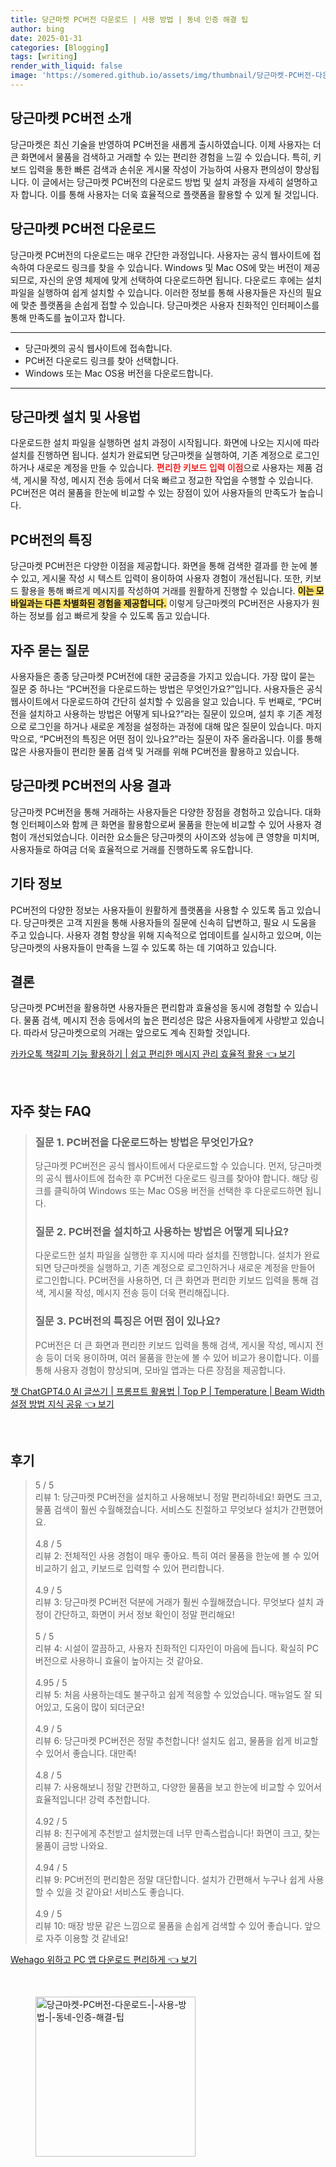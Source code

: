 ```yaml
---
title: 당근마켓 PC버전 다운로드 | 사용 방법 | 동네 인증 해결 팁
author: bing
date: 2025-01-31
categories: [Blogging]
tags: [writing]
render_with_liquid: false
image: 'https://somered.github.io/assets/img/thumbnail/당근마켓-PC버전-다운로드-|-사용-방법-|-동네-인증-해결-팁.webp'
---
```



<h2 id='당근마켓_PC버전_소개'>당근마켓 PC버전 소개</h2>

<p>당근마켓은 최신 기술을 반영하여 PC버전을 새롭게 출시하였습니다. 이제 사용자는 더 큰 화면에서 물품을 검색하고 거래할 수 있는 편리한 경험을 느낄 수 있습니다. 특히, 키보드 입력을 통한 빠른 검색과 손쉬운 게시물 작성이 가능하여 사용자 편의성이 향상됩니다. 이 글에서는 당근마켓 PC버전의 다운로드 방법 및 설치 과정을 자세히 설명하고자 합니다. 이를 통해 사용자는 더욱 효율적으로 플랫폼을 활용할 수 있게 될 것입니다.</p>

<h2 id='당근마켓_PC버전_다운로드'>당근마켓 PC버전 다운로드</h2>

<p>당근마켓 PC버전의 다운로드는 매우 간단한 과정입니다. 사용자는 공식 웹사이트에 접속하여 다운로드 링크를 찾을 수 있습니다. Windows 및 Mac OS에 맞는 버전이 제공되므로, 자신의 운영 체제에 맞게 선택하여 다운로드하면 됩니다. 다운로드 후에는 설치 파일을 실행하여 쉽게 설치할 수 있습니다. 이러한 정보를 통해 사용자들은 자신의 필요에 맞춘 플랫폼을 손쉽게 접할 수 있습니다. 당근마켓은 사용자 친화적인 인터페이스를 통해 만족도를 높이고자 합니다.</p>

<hr />

<ul>
    <li>당근마켓의 공식 웹사이트에 접속합니다.</li>
    <li>PC버전 다운로드 링크를 찾아 선택합니다.</li>
    <li>Windows 또는 Mac OS용 버전을 다운로드합니다.</li>
</ul>

<hr />

<h2 id='당근마켓_설치_및_사용법'>당근마켓 설치 및 사용법</h2>

<p>다운로드한 설치 파일을 실행하면 설치 과정이 시작됩니다. 화면에 나오는 지시에 따라 설치를 진행하면 됩니다. 설치가 완료되면 당근마켓을 실행하여, 기존 계정으로 로그인하거나 새로운 계정을 만들 수 있습니다. <b><span style="color: #ee2323;">편리한 키보드 입력 이점</span></b>으로 사용자는 제품 검색, 게시물 작성, 메시지 전송 등에서 더욱 빠르고 정교한 작업을 수행할 수 있습니다. PC버전은 여러 물품을 한눈에 비교할 수 있는 장점이 있어 사용자들의 만족도가 높습니다.</p>

<h2 id='PC버전_특징'>PC버전의 특징</h2>

<p>당근마켓 PC버전은 다양한 이점을 제공합니다. 화면을 통해 검색한 결과를 한 눈에 볼 수 있고, 게시물 작성 시 텍스트 입력이 용이하여 사용자 경험이 개선됩니다. 또한, 키보드 활용을 통해 빠르게 메시지를 작성하여 거래를 원활하게 진행할 수 있습니다. <b><span style="background-color: #ffe066;">이는 모바일과는 다른 차별화된 경험을 제공합니다.</span></b> 이렇게 당근마켓의 PC버전은 사용자가 원하는 정보를 쉽고 빠르게 찾을 수 있도록 돕고 있습니다.</p>

<h2 id='자주_묻는_질문'>자주 묻는 질문</h2>

<p>사용자들은 종종 당근마켓 PC버전에 대한 궁금증을 가지고 있습니다. 가장 많이 묻는 질문 중 하나는 “PC버전을 다운로드하는 방법은 무엇인가요?”입니다. 사용자들은 공식 웹사이트에서 다운로드하여 간단히 설치할 수 있음을 알고 있습니다. 두 번째로, “PC버전을 설치하고 사용하는 방법은 어떻게 되나요?”라는 질문이 있으며, 설치 후 기존 계정으로 로그인을 하거나 새로운 계정을 설정하는 과정에 대해 많은 질문이 있습니다. 마지막으로, “PC버전의 특징은 어떤 점이 있나요?”라는 질문이 자주 올라옵니다. 이를 통해 많은 사용자들이 편리한 물품 검색 및 거래를 위해 PC버전을 활용하고 있습니다.</p>

<h2 id='PC버전_설명'>당근마켓 PC버전의 사용 결과</h2>

<p>당근마켓 PC버전을 통해 거래하는 사용자들은 다양한 장점을 경험하고 있습니다. 대화형 인터페이스와 함께 큰 화면을 활용함으로써 물품을 한눈에 비교할 수 있어 사용자 경험이 개선되었습니다. 이러한 요소들은 당근마켓의 사이즈와 성능에 큰 영향을 미치며, 사용자들로 하여금 더욱 효율적으로 거래를 진행하도록 유도합니다.</p>

<h2 id='기타_정보'>기타 정보</h2>

<p>PC버전의 다양한 정보는 사용자들이 원활하게 플랫폼을 사용할 수 있도록 돕고 있습니다. 당근마켓은 고객 지원을 통해 사용자들의 질문에 신속히 답변하고, 필요 시 도움을 주고 있습니다. 사용자 경험 향상을 위해 지속적으로 업데이트를 실시하고 있으며, 이는 당근마켓의 사용자들이 만족을 느낄 수 있도록 하는 데 기여하고 있습니다.</p>

<h2 id='결론'>결론</h2>

<p>당근마켓 PC버전을 활용하면 사용자들은 편리함과 효율성을 동시에 경험할 수 있습니다. 물품 검색, 메시지 전송 등에서의 높은 편리성은 많은 사용자들에게 사랑받고 있습니다. 따라서 당근마켓으로의 거래는 앞으로도 계속 진화할 것입니다.</p>


<p><a class="click-button" title="카카오톡 책갈피 기능 활용하기 | 쉽고 편리한 메시지 관리 효율적 활용" href="https://somered.github.io/posts/%EC%B9%B4%EC%B9%B4%EC%98%A4%ED%86%A1-%EC%B1%85%EA%B0%88%ED%94%BC-%EA%B8%B0%EB%8A%A5-%ED%99%9C%EC%9A%A9%ED%95%98%EA%B8%B0-%EC%89%BD%EA%B3%A0-%ED%8E%B8%EB%A6%AC%ED%95%9C-%EB%A9%94%EC%8B%9C%EC%A7%80-%EA%B4%80%EB%A6%AC-%ED%9A%A8%EC%9C%A8%EC%A0%81-%ED%99%9C%EC%9A%A9/" rel="dofollow">카카오톡 책갈피 기능 활용하기 | 쉽고 편리한 메시지 관리 효율적 활용 👈 보기</a></p><br>
<h2 id='자주_찾는_FAQ'>자주 찾는 FAQ</h2>
<div itemscope="" itemtype="https://schema.org/FAQPage"> 
<blockquote> 
<div itemscope="" itemprop="mainEntity" itemtype="https://schema.org/Question"> 
<h3 itemprop="name">질문 1. PC버전을 다운로드하는 방법은 무엇인가요?</h3> 
<div itemscope="" itemprop="acceptedAnswer" itemtype="https://schema.org/Answer"> 
<span itemprop="text"> <p>당근마켓 PC버전은 공식 웹사이트에서 다운로드할 수 있습니다. 먼저, 당근마켓의 공식 웹사이트에 접속한 후 PC버전 다운로드 링크를 찾아야 합니다. 해당 링크를 클릭하여 Windows 또는 Mac OS용 버전을 선택한 후 다운로드하면 됩니다.</p> </span> 
</div> 
</div> 
<div itemscope="" itemprop="mainEntity" itemtype="https://schema.org/Question"> 
<h3 itemprop="name">질문 2. PC버전을 설치하고 사용하는 방법은 어떻게 되나요?</h3> 
<div itemscope="" itemprop="acceptedAnswer" itemtype="https://schema.org/Answer"> 
<span itemprop="text"> <p>다운로드한 설치 파일을 실행한 후 지시에 따라 설치를 진행합니다. 설치가 완료되면 당근마켓을 실행하고, 기존 계정으로 로그인하거나 새로운 계정을 만들어 로그인합니다. PC버전을 사용하면, 더 큰 화면과 편리한 키보드 입력을 통해 검색, 게시물 작성, 메시지 전송 등이 더욱 편리해집니다.</p> </span> 
</div> 
</div> 
<div itemscope="" itemprop="mainEntity" itemtype="https://schema.org/Question"> 
<h3 itemprop="name">질문 3. PC버전의 특징은 어떤 점이 있나요?</h3> 
<div itemscope="" itemprop="acceptedAnswer" itemtype="https://schema.org/Answer"> 
<span itemprop="text"> <p>PC버전은 더 큰 화면과 편리한 키보드 입력을 통해 검색, 게시물 작성, 메시지 전송 등이 더욱 용이하며, 여러 물품을 한눈에 볼 수 있어 비교가 용이합니다. 이를 통해 사용자 경험이 향상되며, 모바일 앱과는 다른 장점을 제공합니다.</p> </span> 
</div> 
</div> 
</blockquote> 
</div>
<p><a class="click-button" title="챗 ChatGPT4.0 AI 글쓰기 | 프롬프트 활용법 | Top P | Temperature | Beam Width 설정 방법 지식 공유" href="https://somered.github.io/posts/%EC%B1%97-ChatGPT4.0-AI-%EA%B8%80%EC%93%B0%EA%B8%B0-%ED%94%84%EB%A1%AC%ED%94%84%ED%8A%B8-%ED%99%9C%EC%9A%A9%EB%B2%95-Top-P-Temperature-Beam-Width-%EC%84%A4%EC%A0%95-%EB%B0%A9%EB%B2%95-%EC%A7%80%EC%8B%9D-%EA%B3%B5%EC%9C%A0/" rel="dofollow">챗 ChatGPT4.0 AI 글쓰기 | 프롬프트 활용법 | Top P | Temperature | Beam Width 설정 방법 지식 공유 👈 보기</a></p><br>
<h2 id='후기'>후기</h2>
<div itemscope itemtype="https://schema.org/Product">
  <blockquote>
  <div itemprop="review" itemscope itemtype="https://schema.org/Review">
      <div itemprop="reviewRating" itemscope itemtype="https://schema.org/Rating"> <span itemprop="ratingValue">5</span> / <span itemprop="bestRating">5</span> </div>
      <span itemprop="reviewBody">리뷰 1: 당근마켓 PC버전을 설치하고 사용해보니 정말 편리하네요! 화면도 크고, 물품 검색이 훨씬 수월해졌습니다. 서비스도 친절하고 무엇보다 설치가 간편했어요.</span>
  </div>
  <br>
  <div itemprop="review" itemscope itemtype="https://schema.org/Review">
      <div itemprop="reviewRating" itemscope itemtype="https://schema.org/Rating"> <span itemprop="ratingValue">4.8</span> / <span itemprop="bestRating">5</span> </div>
      <span itemprop="reviewBody">리뷰 2: 전체적인 사용 경험이 매우 좋아요. 특히 여러 물품을 한눈에 볼 수 있어 비교하기 쉽고, 키보드로 입력할 수 있어 편리합니다.</span>
  </div>
  <br>
  <div itemprop="review" itemscope itemtype="https://schema.org/Review">
      <div itemprop="reviewRating" itemscope itemtype="https://schema.org/Rating"> <span itemprop="ratingValue">4.9</span> / <span itemprop="bestRating">5</span> </div>
      <span itemprop="reviewBody">리뷰 3: 당근마켓 PC버전 덕분에 거래가 훨씬 수월해졌습니다. 무엇보다 설치 과정이 간단하고, 화면이 커서 정보 확인이 정말 편리해요!</span>
  </div>
  <br>
  <div itemprop="review" itemscope itemtype="https://schema.org/Review">
      <div itemprop="reviewRating" itemscope itemtype="https://schema.org/Rating"> <span itemprop="ratingValue">5</span> / <span itemprop="bestRating">5</span> </div>
      <span itemprop="reviewBody">리뷰 4: 시설이 깔끔하고, 사용자 친화적인 디자인이 마음에 듭니다. 확실히 PC버전으로 사용하니 효율이 높아지는 것 같아요.</span>
  </div>
  <br>
  <div itemprop="review" itemscope itemtype="https://schema.org/Review">
      <div itemprop="reviewRating" itemscope itemtype="https://schema.org/Rating"> <span itemprop="ratingValue">4.95</span> / <span itemprop="bestRating">5</span> </div>
      <span itemprop="reviewBody">리뷰 5: 처음 사용하는데도 불구하고 쉽게 적응할 수 있었습니다. 매뉴얼도 잘 되어있고, 도움이 많이 되더군요!</span>
  </div>
  <br>
  <div itemprop="review" itemscope itemtype="https://schema.org/Review">
      <div itemprop="reviewRating" itemscope itemtype="https://schema.org/Rating"> <span itemprop="ratingValue">4.9</span> / <span itemprop="bestRating">5</span> </div>
      <span itemprop="reviewBody">리뷰 6: 당근마켓 PC버전은 정말 추천합니다! 설치도 쉽고, 물품을 쉽게 비교할 수 있어서 좋습니다. 대만족!</span>
  </div>
  <br>
  <div itemprop="review" itemscope itemtype="https://schema.org/Review">
      <div itemprop="reviewRating" itemscope itemtype="https://schema.org/Rating"> <span itemprop="ratingValue">4.8</span> / <span itemprop="bestRating">5</span> </div>
      <span itemprop="reviewBody">리뷰 7: 사용해보니 정말 간편하고, 다양한 물품을 보고 한눈에 비교할 수 있어서 효율적입니다! 강력 추천합니다.</span>
  </div>
  <br>
  <div itemprop="review" itemscope itemtype="https://schema.org/Review">
      <div itemprop="reviewRating" itemscope itemtype="https://schema.org/Rating"> <span itemprop="ratingValue">4.92</span> / <span itemprop="bestRating">5</span> </div>
      <span itemprop="reviewBody">리뷰 8: 친구에게 추천받고 설치했는데 너무 만족스럽습니다! 화면이 크고, 찾는 물품이 금방 나와요.</span>
  </div>
  <br>
  <div itemprop="review" itemscope itemtype="https://schema.org/Review">
      <div itemprop="reviewRating" itemscope itemtype="https://schema.org/Rating"> <span itemprop="ratingValue">4.94</span> / <span itemprop="bestRating">5</span> </div>
      <span itemprop="reviewBody">리뷰 9: PC버전의 편리함은 정말 대단합니다. 설치가 간편해서 누구나 쉽게 사용할 수 있을 것 같아요! 서비스도 좋습니다.</span>
  </div>
  <br>
  <div itemprop="review" itemscope itemtype="https://schema.org/Review">
      <div itemprop="reviewRating" itemscope itemtype="https://schema.org/Rating"> <span itemprop="ratingValue">4.9</span> / <span itemprop="bestRating">5</span> </div>
      <span itemprop="reviewBody">리뷰 10: 매장 방문 같은 느낌으로 물품을 손쉽게 검색할 수 있어 좋습니다. 앞으로 자주 이용할 것 같네요!</span>
  </div>
  </blockquote>
</div>
<p><a class="click-button" title="Wehago 위하고 PC 앱 다운로드 편리하게" href="https://somered.github.io/posts/Wehago-%EC%9C%84%ED%95%98%EA%B3%A0-PC-%EC%95%B1-%EB%8B%A4%EC%9A%B4%EB%A1%9C%EB%93%9C-%ED%8E%B8%EB%A6%AC%ED%95%98%EA%B2%8C/" rel="dofollow">Wehago 위하고 PC 앱 다운로드 편리하게 👈 보기</a></p><br>
<figure class="image"><img src="https://somered.github.io/assets/img/thumbnail/당근마켓-PC버전-다운로드-|-사용-방법-|-동네-인증-해결-팁.webp" alt="당근마켓-PC버전-다운로드-|-사용-방법-|-동네-인증-해결-팁" width="256" height="256"></figure>